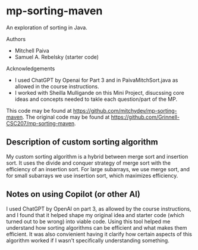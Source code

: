 # mp-sorting-maven

An exploration of sorting in Java.

Authors

* Mitchell Paiva
* Samuel A. Rebelsky (starter code)

Acknowledgements

* I used ChatGPT by Openai for Part 3 and in PaivaMitchSort.java as allowed in the course instructions.
* I worked with Sheilla Mulligande on this Mini Project, disucssing core ideas and concepts needed to takle each question/part of the MP.

This code may be found at <https://github.com/mitchydev/mp-sorting-maven>. The original code may be found at <https://github.com/Grinnell-CSC207/mp-sorting-maven>.

Description of custom sorting algorithm
---------------------------------------

My custom sorting algorithm is a hybrid between merge sort and insertion sort. It uses the divide and conquer strategy of merge sort with the efficiency of an insertion sort. For large subarrays, we use merge sort, and for small subarrays we use insertion sort, which maximizes efficiency.

Notes on using Copilot (or other AI)
------------------------------------

I used ChatGPT by OpenAI on part 3, as allowed by the course instructions, and I found that it helped shape my original idea and starter code (which turned out to be wrong) into viable code. Using this tool helped me understand how sorting algorithms can be efficient and what makes them efficient. It was also convienient having it clarify how certain aspects of this algorithm worked if I wasn't specifically understanding something.
